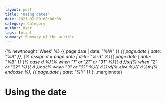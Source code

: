```yaml
---
layout: post
title: "Using dates"
date: 2021-02-09 00:00:00
category: Category
author: User
tags: [plan]
summary: Summary of the article
---
```


{% newthought 'Week' %} {{ page.date | date: "%W" }} _{{ page.date | date: "%A"   }}, {% assign d = page.date | date: "%-d" %}{{ page.date | date: "%B" }} {% case d %}{% when "1" or "21" or "31" %}{{ d }}st{% when "2" or "22" %}{{ d }}nd{% when "3" or "23" %}{{ d }}rd{% else %}{{ d }}th{% endcase %}, {{ page.date | date: "%Y" }}&nbsp;_{:  .marginnote}

# Using the date